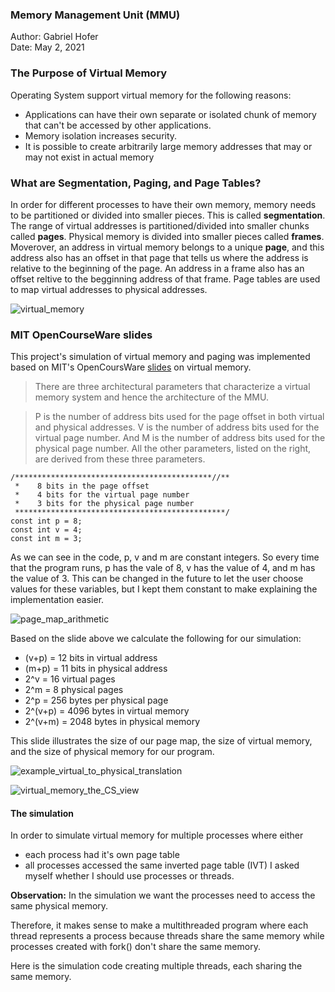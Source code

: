 ### Memory Management Unit (MMU)
Author: Gabriel Hofer  
Date: May 2, 2021  

### The Purpose of Virtual Memory 
Operating System support virtual memory for the following reasons: 
* Applications can have their own separate or isolated chunk of memory that can't be accessed by other applications.
* Memory isolation increases security.
* It is possible to create arbitrarily large memory addresses that may or may not exist in actual memory

### What are Segmentation, Paging, and Page Tables? 
In order for different processes to have their own memory, memory needs to be partitioned or divided into smaller pieces. This is called **segmentation**.
The range of virtual addresses is partitioned/divided into smaller chunks called **pages**.
Physical memory is divided into smaller pieces called **frames**.
Moverover, an address in virtual memory belongs to a unique **page**, and this address
also has an offset in that page that tells us where the address is relative to the beginning
of the page. An address in a frame also has an offset reltive to the begginning address of that frame. 
Page tables are used to map virtual addresses to physical addresses. 

![virtual\_memory](https://github.com/hofergabriel/MMU/blob/main/images/virtual_memory.png)

### MIT OpenCourseWare slides
This project's simulation of virtual memory and paging was implemented based
on MIT's OpenCoursWare [slides](https://ocw.mit.edu/courses/electrical-engineering-and-computer-science/6-004-computation-structures-spring-2017/c16/c16s1/) on virtual memory.

> There are three architectural parameters that characterize a virtual memory system and hence the architecture of the MMU.

> P is the number of address bits used for the page offset in both virtual and physical addresses. V is the number of address bits used for the virtual page number. And M is the number of address bits used for the physical page number. All the other parameters, listed on the right, are derived from these three parameters.

```
/********************************************//**
 *    8 bits in the page offset 
 *    4 bits for the virtual page number
 *    3 bits for the physical page number
 ***********************************************/
const int p = 8;
const int v = 4;
const int m = 3;
```
As we can see in the code, p, v and m are constant integers. So every time that the program runs, p has the vale of 8, v has the value of 4, and m has the value of 3. This can be changed in the future to let the user choose values for these variables, but I kept them constant to make explaining the implementation easier.

![page\_map\_arithmetic](https://github.com/hofergabriel/MMU/blob/main/images/page_map_arithmetic.png)

Based on the slide above we calculate the following for our simulation: 

* (v+p) = 12 bits in virtual address
* (m+p) = 11 bits in physical address
* 2^v = 16 virtual pages
* 2^m = 8 physical pages
* 2^p = 256 bytes per physical page
* 2^(v+p) = 4096 bytes in virtual memory
* 2^(v+m) = 2048 bytes in physical memory

This slide illustrates the size of our page map, the size of virtual memory, and the size of physical memory for our program.

![example\_virtual\_to\_physical\_translation](https://github.com/hofergabriel/MMU/blob/main/images/example_virtual_to_physical_translation.png)





![virtual\_memory\_the\_CS\_view](https://github.com/hofergabriel/MMU/blob/main/images/virtual_memory_the_CS_view.png)


#### The simulation

In order to simulate virtual memory for multiple processes where either 
* each process had it's own page table
* all processes accessed the same inverted page table (IVT)
I asked myself whether I should use processes or threads. 

**Observation:** In the simulation we want the processes need to access the same physical memory.

Therefore, it makes sense to make a multithreaded program where each thread represents a process
because threads share the same memory while processes created with fork() don't share the same
memory.

Here is the simulation code creating multiple threads, each sharing the same memory. 












